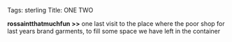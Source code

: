 Tags: sterling
Title: ONE TWO
  
**rossaintthatmuchfun >>** one last visit to the place where the poor shop for last years brand garments, to fill some space we have left in the container